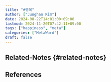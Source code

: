 ```yaml
---
title: "#행복"
author: ["Junghan Kim"]
date: 2024-08-22T14:01:00+09:00
lastmod: 2024-11-20T07:42:11+09:00
tags: ["happiness", "meta"]
categories: ["MetaWord"]
draft: false
---
```


## Related-Notes {#related-notes}

## References

<style>.csl-entry{text-indent: -1.5em; margin-left: 1.5em;}</style><div class="csl-bib-body">
</div>

